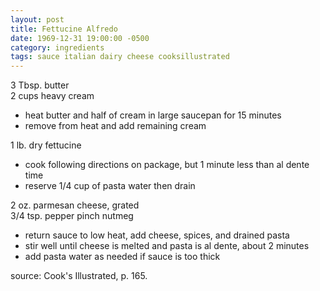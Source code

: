 ```yaml
---
layout: post
title: Fettucine Alfredo
date: 1969-12-31 19:00:00 -0500
category: ingredients
tags: sauce italian dairy cheese cooksillustrated
---
```

3 Tbsp. butter  
2 cups heavy cream  
* heat butter and half of cream in large saucepan for 15 minutes
* remove from heat and add remaining cream

1 lb. dry fettucine  
* cook following directions on package, but 1 minute less than al dente time
* reserve 1/4 cup of pasta water then drain

2 oz. parmesan cheese, grated  
3/4 tsp. pepper
pinch nutmeg
* return sauce to low heat, add cheese, spices, and drained pasta
* stir well until cheese is melted and pasta is al dente, about 2 minutes
* add pasta water as needed if sauce is too thick

source: Cook's Illustrated, p. 165.
